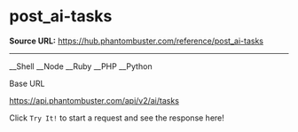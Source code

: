 # post_ai-tasks

**Source URL:** https://hub.phantombuster.com/reference/post_ai-tasks

---

__Shell __Node __Ruby __PHP __Python

Base URL

https://api.phantombuster.com/api/v2/ai/tasks

Click `Try It!` to start a request and see the response here!